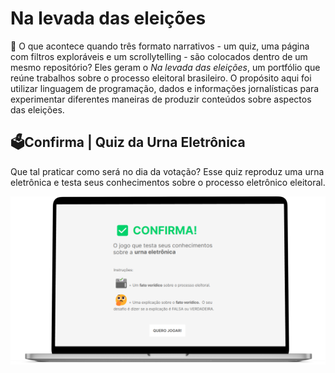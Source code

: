 # Na levada das eleições 

🤔 O que acontece quando três formato narrativos - um quiz, uma página com filtros exploráveis e um scrollytelling - são colocados dentro de um mesmo repositório? Eles geram o *Na levada das eleições*, um portfólio que reúne trabalhos sobre o processo eleitoral brasileiro. O propósito aqui foi utilizar linguagem de programação, dados e informações jornalísticas para experimentar diferentes maneiras de produzir conteúdos sobre aspectos das eleições. 

## 🗳️Confirma | Quiz da Urna Eletrônica

Que tal praticar como será no dia da votação? Esse quiz reproduz uma urna eletrônica e testa seus conhecimentos sobre o processo eletrônico eleitoral.

[](https://talitaburbulhan.github.io/na-levada-das-eleicoes/Confirma_Quiz-da-urna-eletronica)


[![Employee data](imagens/Confirma_quiz-da-urna-eletronica.png "titulo")](https://talitaburbulhan.github.io/na-levada-das-eleicoes/Confirma_Quiz-da-urna-eletronica)
